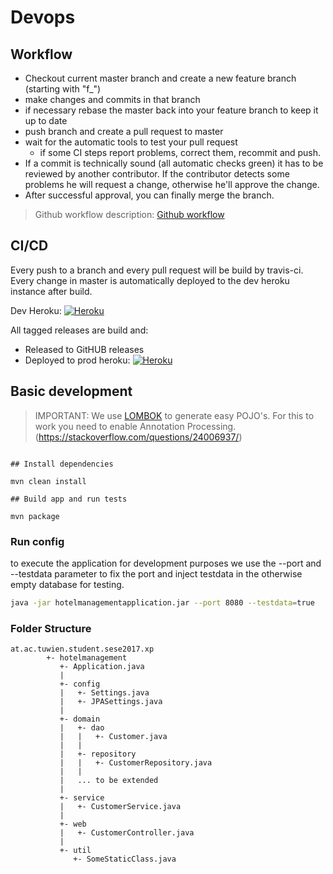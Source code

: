 # Devops

## Workflow

* Checkout current master branch and create a new feature branch 
  (starting with "f_")
* make changes and commits in that branch
* if necessary rebase the master back into your feature branch to 
  keep it up to date
* push branch and create a pull request to master
* wait for the automatic tools to test your pull request
  * if some CI steps report problems, correct them, recommit and push.
* If a commit is technically sound (all automatic checks green) it has to be
  reviewed by another contributor. If the contributor detects some problems
  he will request a change, otherwise he'll approve the change.
* After successful approval, you can finally merge the branch.

> Github workflow description: [Github workflow]

## CI/CD
Every push to a branch and every pull request will be build by travis-ci.
Every change in master is automatically deployed to the dev heroku instance after
build.
 
Dev Heroku: [![Heroku](http://heroku-badge.herokuapp.com/?app=sese-xp-ws2017-dev&style=flat&svg=1)](https://sese-xp-ws2017-dev.herokuapp.com)

All tagged releases are build and:
* Released to GitHUB releases
* Deployed to prod heroku: [![Heroku](http://heroku-badge.herokuapp.com/?app=sese-xp-ws2017-dev&style=flat&svg=1)](https://sese-xp3-ws2017.herokuapp.com)

## Basic development 

> IMPORTANT: We use [LOMBOK](https://projectlombok.org/) to generate easy POJO's.
For this to work you need to enable Annotation Processing.
(https://stackoverflow.com/questions/24006937/)

```shell

## Install dependencies

mvn clean install

## Build app and run tests

mvn package
```

### Run config

to execute the application for development purposes we use the --port and --testdata parameter
to fix the port and inject testdata in the otherwise empty database for testing.
```bash
java -jar hotelmanagementapplication.jar --port 8080 --testdata=true
```

### Folder Structure

```
at.ac.tuwien.student.sese2017.xp
        +- hotelmanagement
           +- Application.java
           |
           +- config
           |   +- Settings.java
           |   +- JPASettings.java
           |
           +- domain
           |   +- dao
           |   |   +- Customer.java
           |   |
           |   +- repository
           |   |   +- CustomerRepository.java
           |   |
           |   ... to be extended
           |
           +- service
           |   +- CustomerService.java
           |
           +- web
           |   +- CustomerController.java
           |
           +- util
              +- SomeStaticClass.java
```



[Github workflow]: https://guides.github.com/introduction/flow/